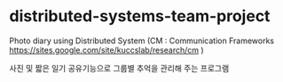 # distributed-systems-team-project

Photo diary using Distributed System (CM : Communication Frameworks https://sites.google.com/site/kuccslab/research/cm )

사진 및 짧은 일기 공유기능으로 그룹별 추억을 관리해 주는 프로그램


